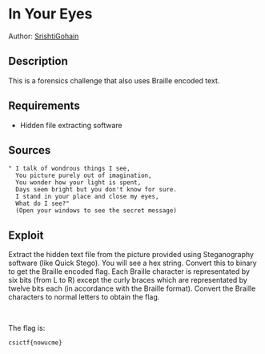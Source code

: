 # In Your Eyes

Author: [SrishtiGohain](https://github.com/SrishtiGohain)

## Description

This is a forensics challenge that also uses Braille encoded text.

## Requirements

- Hidden file extracting software

## Sources

```
" I talk of wondrous things I see,
  You picture purely out of imagination,
  You wonder how your light is spent,
  Days seem bright but you don't know for sure.
  I stand in your place and close my eyes,
  What do I see?"
  (Open your windows to see the secret message)
```

## Exploit

Extract the hidden text file from the picture provided using Steganography software (like Quick Stego). You will see a hex string. Convert this to binary to get the Braille encoded flag.
Each Braille character is representated by six bits (from L to R) except the curly braces which are representated by twelve bits each (in accordance with the Braille format). Convert the Braille characters to normal letters to obtain the flag.

<br />

The flag is:

```
csictf{nowucme}
```
